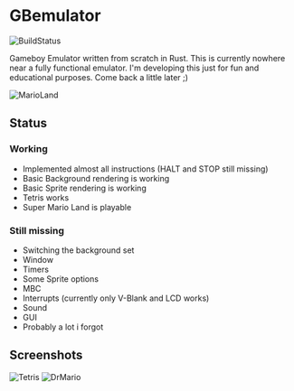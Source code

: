 # GBemulator
![BuildStatus](https://api.travis-ci.org/p4ddy1/gbemulator.svg?branch=master)

Gameboy Emulator written from scratch in Rust. This is currently nowhere near a fully functional emulator. 
I'm developing this just for fun and educational purposes. Come back a little later ;)

![MarioLand](https://cloud.lpnw.de/apps/files_sharing/publicpreview/freAayx9sFQk7oy?x=1920&y=632&a=true)

## Status

### Working
* Implemented almost all instructions (HALT and STOP still missing)
* Basic Background rendering is working
* Basic Sprite rendering is working
* Tetris works
* Super Mario Land is playable

### Still missing
* Switching the background set
* Window
* Timers
* Some Sprite options
* MBC
* Interrupts (currently only V-Blank and LCD works)
* Sound
* GUI
* Probably a lot i forgot

## Screenshots

![Tetris](https://cloud.lpnw.de/apps/files_sharing/publicpreview/jcm8QLoHETHRFBa?x=1920&y=632&a=true)
![DrMario](https://cloud.lpnw.de/apps/files_sharing/publicpreview/MHNYnr2pPDrneGc?x=1920&y=632&a=true)
